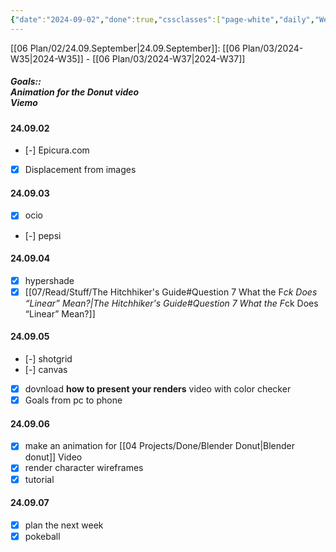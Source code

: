 ```yaml
---
{"date":"2024-09-02","done":true,"cssclasses":["page-white","daily","Wednesday"],"dg-publish":true,"permalink":"/06-plan/03/2024-w36/","contentClasses":"page-white daily Wednesday","dgPassFrontmatter":true,"noteIcon":"","created":"2025-01-21T01:20:17.304+10:00","updated":"2025-01-21T16:22:09.444+10:00"}
---
```


[[06 Plan/02/24.09.September\|24.09.September]]: [[06 Plan/03/2024-W35\|2024-W35]] - [[06 Plan/03/2024-W37\|2024-W37]]
##### Goals::</br>Animation for the Donut video</br>Viemo

#### 24.09.02
- [-] Epicura.com
- [x] Displacement from images
#### 24.09.03
- [x] ocio
- [-] pepsi
#### 24.09.04
- [x] hypershade
- [x] [[07/Read/Stuff/The Hitchhiker's Guide#Question 7 What the F*ck Does “Linear” Mean?\|The Hitchhiker's Guide#Question 7 What the F*ck Does “Linear” Mean?]]
#### 24.09.05
- [-] shotgrid
- [-] canvas
- [x] dovnload **how to present your renders** video with color checker
- [x] Goals from pc to phone
#### 24.09.06
- [x] make an animation for [[04 Projects/Done/Blender Donut\|Blender donut]] Video
- [x] render character wireframes
- [x] tutorial
#### 24.09.07
- [x] plan the next week
- [x] pokeball
